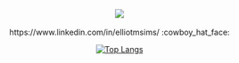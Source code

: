 <div id="header" align="center">
  <img src="https://media.giphy.com/media/XIqCQx02E1U9W/giphy.gif">
</div>

<div id="header" align="center">
  <br>
  https://www.linkedin.com/in/elliotmsims/ :cowboy_hat_face:
  
  [![Top Langs](https://github-readme-stats.vercel.app/api/top-langs/?username=elliotmsims)](https://github.com/anuraghazra/github-readme-stats)
</div>
